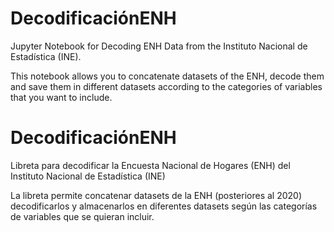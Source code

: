 # DecodificaciónENH

Jupyter Notebook for Decoding ENH Data from the Instituto Nacional de Estadística (INE).

This notebook allows you to concatenate datasets of the ENH, decode them and save them in different datasets according to the categories of variables that you want to include.


# DecodificaciónENH
Libreta para decodificar la Encuesta Nacional de Hogares (ENH) del Instituto Nacional de Estadística (INE)

La libreta permite concatenar datasets de la ENH (posteriores al 2020) decodificarlos y almacenarlos en diferentes datasets según las categorías de variables que se quieran incluir.

